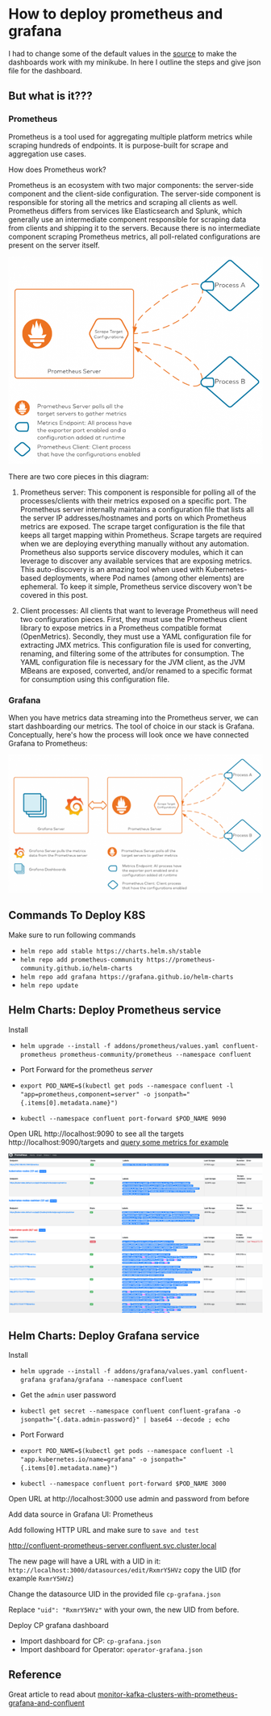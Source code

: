 # How to deploy prometheus and grafana

I had to change some of the default values in the [source](https://github.com/confluentinc/confluent-operator/tree/master/test/soak#deploy-confluent-operator-cluster-scope) to make the dashboards work with my minikube. In here I outline the steps and give json file for the dashboard. 

## But what is it??? 

### Prometheus

Prometheus is a tool used for aggregating multiple platform metrics while scraping hundreds of endpoints. It is purpose-built for scrape and aggregation use cases.

How does Prometheus work?

Prometheus is an ecosystem with two major components: the server-side component and the client-side configuration. The server-side component is responsible for storing all the metrics and scraping all clients as well. Prometheus differs from services like Elasticsearch and Splunk, which generally use an intermediate component responsible for scraping data from clients and shipping it to the servers. Because there is no intermediate component scraping Prometheus metrics, all poll-related configurations are present on the server itself.

![alt text](images/prometheus-server-e1616955998879-768x627.png)


There are two core pieces in this diagram:

1. Prometheus server: This component is responsible for polling all of the processes/clients with their metrics exposed on a specific port. The Prometheus server internally maintains a configuration file that lists all the server IP addresses/hostnames and ports on which Prometheus metrics are exposed. The scrape target configuration is the file that keeps all target mapping within Prometheus. Scrape targets are required when we are deploying everything manually without any automation. Prometheus also supports service discovery modules, which it can leverage to discover any available services that are exposing metrics. This auto-discovery is an amazing tool when used with Kubernetes-based deployments, where Pod names (among other elements) are ephemeral. To keep it simple, Prometheus service discovery won't be covered in this post.

2. Client processes: All clients that want to leverage Prometheus will need two configuration pieces. First, they must use the Prometheus client library to expose metrics in a Prometheus compatible format (OpenMetrics). Secondly, they must use a YAML configuration file for extracting JMX metrics. This configuration file is used for converting, renaming, and filtering some of the attributes for consumption. The YAML configuration file is necessary for the JVM client, as the JVM MBeans are exposed, converted, and/or renamed to a specific format for consumption using this configuration file.

### Grafana

When you have metrics data streaming into the Prometheus server, we can start dashboarding our metrics. The tool of choice in our stack is Grafana. Conceptually, here's how the process will look once we have connected Grafana to Prometheus:

![alt text](images/grafana-to-prometheus-e1616975067603-1024x556.png)


## Commands To Deploy K8S

Make sure to run following commands 
- `helm repo add stable https://charts.helm.sh/stable`
- `helm repo add prometheus-community https://prometheus-community.github.io/helm-charts`
- `helm repo add grafana https://grafana.github.io/helm-charts`
- `helm repo update`

## Helm Charts: Deploy Prometheus service

Install

- `helm upgrade --install -f addons/prometheus/values.yaml confluent-prometheus prometheus-community/prometheus --namespace confluent`

- Port Forward for the prometheus *server*
- `export POD_NAME=$(kubectl get pods --namespace confluent -l "app=prometheus,component=server" -o jsonpath="{.items[0].metadata.name}")`
- `kubectl --namespace confluent port-forward $POD_NAME 9090`
 
Open URL http://localhost:9090 to see all the targets  http://localhost:9090/targets and [query some metrics for example](http://localhost:9090/graph?g0.expr=kafka_server_replicamanager_value&g0.tab=1&g0.stacked=0&g0.show_exemplars=0&g0.range_input=1h&g1.expr=&g1.tab=1&g1.stacked=0&g1.show_exemplars=0&g1.range_input=1h)  

![alt text](images/prometheus-targets.png)


## Helm Charts: Deploy Grafana service

Install

- `helm upgrade --install -f addons/grafana/values.yaml confluent-grafana grafana/grafana --namespace confluent`

- Get the `admin` user password

- `kubectl get secret --namespace confluent confluent-grafana -o jsonpath="{.data.admin-password}" | base64 --decode ; echo`

- Port Forward
- `export POD_NAME=$(kubectl get pods --namespace confluent -l "app.kubernetes.io/name=grafana" -o jsonpath="{.items[0].metadata.name}")`
- `kubectl --namespace confluent port-forward $POD_NAME 3000`

Open URL at http://localhost:3000  use admin and password from before

Add data source in Grafana UI: Prometheus

Add following HTTP URL and make sure to `save and test`

http://confluent-prometheus-server.confluent.svc.cluster.local

The new page will have a URL with a UID in it:  `http://localhost:3000/datasources/edit/RxmrY5HVz` 
copy the UID (for example `RxmrY5HVz`)

Change the datasource UID in the provided file `cp-grafana.json`

Replace `"uid": "RxmrY5HVz"` with your own, the new UID from before. 

Deploy CP grafana dashboard
- Import dashboard for CP: `cp-grafana.json`
- Import dashboard for Operator: `operator-grafana.json`

## Reference 

Great article to read about [monitor-kafka-clusters-with-prometheus-grafana-and-confluent](https://www.confluent.io/blog/monitor-kafka-clusters-with-prometheus-grafana-and-confluent)

